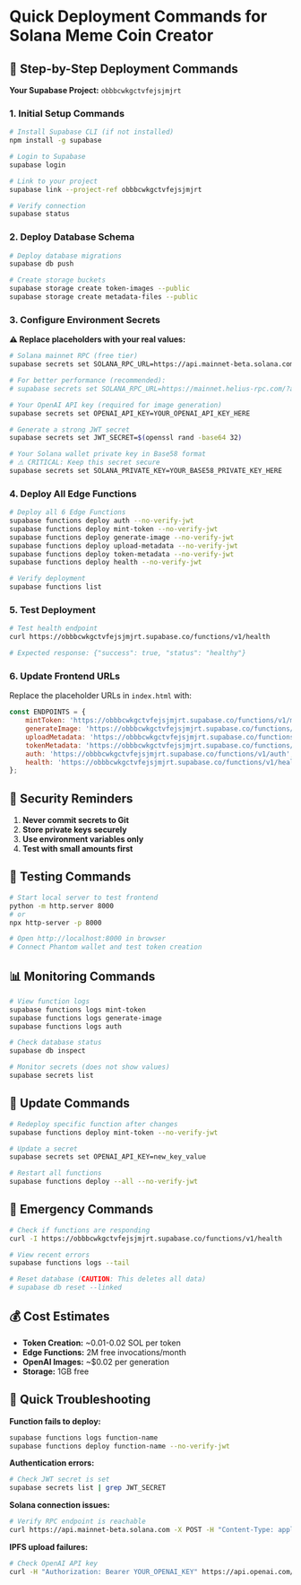 # Quick Deployment Commands for Solana Meme Coin Creator

## 🚀 Step-by-Step Deployment Commands

**Your Supabase Project:** `obbbcwkgctvfejsjmjrt`

### 1. Initial Setup Commands

```bash
# Install Supabase CLI (if not installed)
npm install -g supabase

# Login to Supabase
supabase login

# Link to your project
supabase link --project-ref obbbcwkgctvfejsjmjrt

# Verify connection
supabase status
```

### 2. Deploy Database Schema

```bash
# Deploy database migrations
supabase db push

# Create storage buckets
supabase storage create token-images --public
supabase storage create metadata-files --public
```

### 3. Configure Environment Secrets

**⚠️ Replace placeholders with your real values:**

```bash
# Solana mainnet RPC (free tier)
supabase secrets set SOLANA_RPC_URL=https://api.mainnet-beta.solana.com

# For better performance (recommended):
# supabase secrets set SOLANA_RPC_URL=https://mainnet.helius-rpc.com/?api-key=YOUR_HELIUS_KEY

# Your OpenAI API key (required for image generation)
supabase secrets set OPENAI_API_KEY=YOUR_OPENAI_API_KEY_HERE

# Generate a strong JWT secret
supabase secrets set JWT_SECRET=$(openssl rand -base64 32)

# Your Solana wallet private key in Base58 format
# ⚠️ CRITICAL: Keep this secret secure
supabase secrets set SOLANA_PRIVATE_KEY=YOUR_BASE58_PRIVATE_KEY_HERE
```

### 4. Deploy All Edge Functions

```bash
# Deploy all 6 Edge Functions
supabase functions deploy auth --no-verify-jwt
supabase functions deploy mint-token --no-verify-jwt
supabase functions deploy generate-image --no-verify-jwt
supabase functions deploy upload-metadata --no-verify-jwt
supabase functions deploy token-metadata --no-verify-jwt
supabase functions deploy health --no-verify-jwt

# Verify deployment
supabase functions list
```

### 5. Test Deployment

```bash
# Test health endpoint
curl https://obbbcwkgctvfejsjmjrt.supabase.co/functions/v1/health

# Expected response: {"success": true, "status": "healthy"}
```

### 6. Update Frontend URLs

Replace the placeholder URLs in `index.html` with:

```javascript
const ENDPOINTS = {
    mintToken: 'https://obbbcwkgctvfejsjmjrt.supabase.co/functions/v1/mint-token',
    generateImage: 'https://obbbcwkgctvfejsjmjrt.supabase.co/functions/v1/generate-image',
    uploadMetadata: 'https://obbbcwkgctvfejsjmjrt.supabase.co/functions/v1/upload-metadata',
    tokenMetadata: 'https://obbbcwkgctvfejsjmjrt.supabase.co/functions/v1/token-metadata',
    auth: 'https://obbbcwkgctvfejsjmjrt.supabase.co/functions/v1/auth',
    health: 'https://obbbcwkgctvfejsjmjrt.supabase.co/functions/v1/health'
};
```

## 🔐 Security Reminders

1. **Never commit secrets to Git**
2. **Store private keys securely** 
3. **Use environment variables only**
4. **Test with small amounts first**

## 🧪 Testing Commands

```bash
# Start local server to test frontend
python -m http.server 8000
# or
npx http-server -p 8000

# Open http://localhost:8000 in browser
# Connect Phantom wallet and test token creation
```

## 📊 Monitoring Commands

```bash
# View function logs
supabase functions logs mint-token
supabase functions logs generate-image
supabase functions logs auth

# Check database status
supabase db inspect

# Monitor secrets (does not show values)
supabase secrets list
```

## 🔄 Update Commands

```bash
# Redeploy specific function after changes
supabase functions deploy mint-token --no-verify-jwt

# Update a secret
supabase secrets set OPENAI_API_KEY=new_key_value

# Restart all functions
supabase functions deploy --all --no-verify-jwt
```

## 🚨 Emergency Commands

```bash
# Check if functions are responding
curl -I https://obbbcwkgctvfejsjmjrt.supabase.co/functions/v1/health

# View recent errors
supabase functions logs --tail

# Reset database (CAUTION: This deletes all data)
# supabase db reset --linked
```

## 💰 Cost Estimates

- **Token Creation:** ~0.01-0.02 SOL per token
- **Edge Functions:** 2M free invocations/month
- **OpenAI Images:** ~$0.02 per generation
- **Storage:** 1GB free

## 📝 Quick Troubleshooting

**Function fails to deploy:**
```bash
supabase functions logs function-name
supabase functions deploy function-name --no-verify-jwt
```

**Authentication errors:**
```bash
# Check JWT secret is set
supabase secrets list | grep JWT_SECRET
```

**Solana connection issues:**
```bash
# Verify RPC endpoint is reachable
curl https://api.mainnet-beta.solana.com -X POST -H "Content-Type: application/json" -d '{"jsonrpc":"2.0","id":1,"method":"getHealth"}'
```

**IPFS upload failures:**
```bash
# Check OpenAI API key
curl -H "Authorization: Bearer YOUR_OPENAI_KEY" https://api.openai.com/v1/models
```